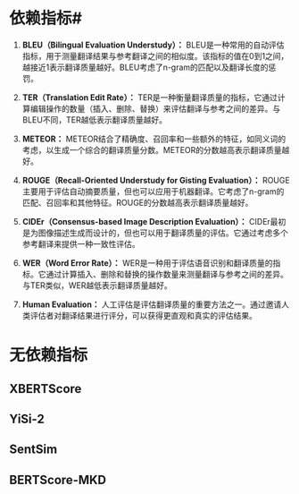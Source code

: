 # 依赖指标#

<ol><li><p><strong>BLEU（Bilingual Evaluation Understudy）：</strong> BLEU是一种常用的自动评估指标，用于测量翻译结果与参考翻译之间的相似度。该指标的值在0到1之间，越接近1表示翻译质量越好。BLEU考虑了n-gram的匹配以及翻译长度的惩罚。</p></li><li><p><strong>TER（Translation Edit Rate）：</strong> TER是一种衡量翻译质量的指标，它通过计算编辑操作的数量（插入、删除、替换）来评估翻译与参考之间的差异。与BLEU不同，TER越低表示翻译质量越好。</p></li><li><p><strong>METEOR：</strong> METEOR结合了精确度、召回率和一些额外的特征，如同义词的考虑，以生成一个综合的翻译质量分数。METEOR的分数越高表示翻译质量越好。</p></li><li><p><strong>ROUGE（Recall-Oriented Understudy for Gisting Evaluation）：</strong> ROUGE主要用于评估自动摘要质量，但也可以应用于机器翻译。它考虑了n-gram的匹配、召回率和其他特征。ROUGE的分数越高表示翻译质量越好。</p></li><li><p><strong>CIDEr（Consensus-based Image Description Evaluation）：</strong> CIDEr最初是为图像描述生成而设计的，但也可以用于翻译质量的评估。它通过考虑多个参考翻译来提供一种一致性评估。</p></li><li><p><strong>WER（Word Error Rate）：</strong> WER是一种用于评估语音识别和翻译质量的指标。它通过计算插入、删除和替换的操作数量来测量翻译与参考之间的差异。与TER类似，WER越低表示翻译质量越好。</p></li><li><p><strong>Human Evaluation：</strong> 人工评估是评估翻译质量的重要方法之一。通过邀请人类评估者对翻译结果进行评分，可以获得更直观和真实的评估结果。</p></li></ol>

# 无依赖指标 #

## XBERTScore ##

## YiSi-2 ##

## SentSim ##
  
## BERTScore-MKD ##